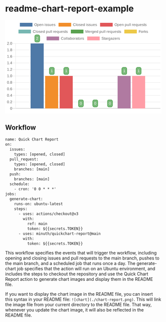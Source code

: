 # readme-chart-report-example
![chart](./chart-report.png)

## Workflow

```
name: Quick Chart Report
on:
  issues:
    types: [opened, closed]
  pull_request:
    types: [opened, closed]
    branches: [main]
  push:
    branches: [main]
  schedule:
    - cron: '0 0 * * *'
jobs:
  generate-chart:
    runs-on: ubuntu-latest
    steps:
      - uses: actions/checkout@v3
        with:
          ref: main
          token: ${{secrets.TOKEN}}
      - uses: minuth/quickchart-report@main
        with:
          token: ${{secrets.TOKEN}}
```
This workflow specifies the events that will trigger the workflow, including opening and closing issues and pull requests to the main branch, pushes to the main branch, and a scheduled job that runs once a day. The generate-chart job specifies that the action will run on an Ubuntu environment, and includes the steps to checkout the repository and use the Quick Chart Report action to generate chart images and display them in the README file.

If you want to display the chart image in the README file, you can insert this syntax in your README file: `![chart](./chart-report.png)`. This will link the image file from your current directory to the README file. That way, whenever you update the chart image, it will also be reflected in the README file.

